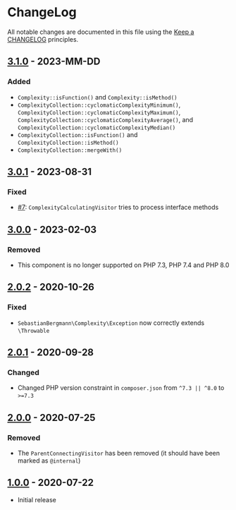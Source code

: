 # ChangeLog

All notable changes are documented in this file using the [Keep a CHANGELOG](https://keepachangelog.com/) principles.

## [3.1.0] - 2023-MM-DD

### Added

* `Complexity::isFunction()` and `Complexity::isMethod()`
* `ComplexityCollection::cyclomaticComplexityMinimum()`, `ComplexityCollection::cyclomaticComplexityMaximum()`, `ComplexityCollection::cyclomaticComplexityAverage()`, and `ComplexityCollection::cyclomaticComplexityMedian()`
* `ComplexityCollection::isFunction()` and `ComplexityCollection::isMethod()`
* `ComplexityCollection::mergeWith()`

## [3.0.1] - 2023-08-31

### Fixed

* [#7](https://github.com/sebastianbergmann/complexity/pull/7): `ComplexityCalculatingVisitor` tries to process interface methods

## [3.0.0] - 2023-02-03

### Removed

* This component is no longer supported on PHP 7.3, PHP 7.4 and PHP 8.0

## [2.0.2] - 2020-10-26

### Fixed

* `SebastianBergmann\Complexity\Exception` now correctly extends `\Throwable`

## [2.0.1] - 2020-09-28

### Changed

* Changed PHP version constraint in `composer.json` from `^7.3 || ^8.0` to `>=7.3`

## [2.0.0] - 2020-07-25

### Removed

* The `ParentConnectingVisitor` has been removed (it should have been marked as `@internal`)

## [1.0.0] - 2020-07-22

* Initial release

[3.1.0]: https://github.com/sebastianbergmann/complexity/compare/3.0.1...main
[3.0.1]: https://github.com/sebastianbergmann/complexity/compare/3.0.0...3.0.1
[3.0.0]: https://github.com/sebastianbergmann/complexity/compare/2.0.2...3.0.0
[2.0.2]: https://github.com/sebastianbergmann/complexity/compare/2.0.1...2.0.2
[2.0.1]: https://github.com/sebastianbergmann/complexity/compare/2.0.0...2.0.1
[2.0.0]: https://github.com/sebastianbergmann/complexity/compare/1.0.0...2.0.0
[1.0.0]: https://github.com/sebastianbergmann/complexity/compare/70ee0ad32d9e2be3f85beffa3e2eb474193f2487...1.0.0
